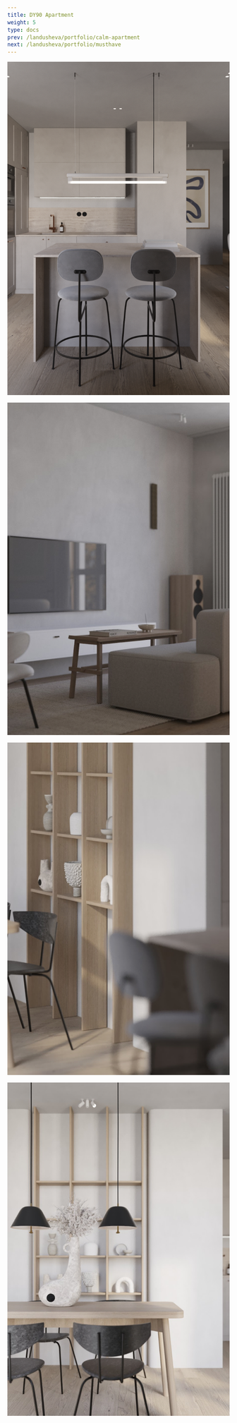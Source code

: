 ```yaml
---
title: DY90 Apartment
weight: 5
type: docs
prev: /landusheva/portfolio/calm-apartment
next: /landusheva/portfolio/musthave
---
```

![1](dy1.jpg)

![2](dy2.jpg)

![3](dy3.jpg)

![4](dy4.jpg)